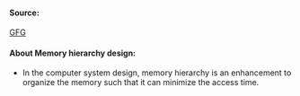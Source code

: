 #### Source:
[GFG](https://www.geeksforgeeks.org/memory-hierarchy-design-and-its-characteristics/)

#### About Memory hierarchy design:

* In the computer system design, memory hierarchy is an enhancement to organize the memory such that it can minimize the access time.